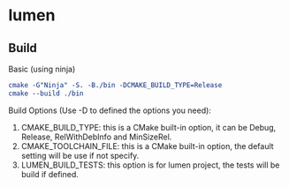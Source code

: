 # lumen

## Build

Basic (using ninja)
```cmake
cmake -G"Ninja" -S. -B./bin -DCMAKE_BUILD_TYPE=Release
cmake --build ./bin
```
Build Options (Use -D to defined the options you need):
1. CMAKE_BUILD_TYPE: this is a CMake built-in option, it can be Debug, Release, RelWithDebInfo and MinSizeRel.
2. CMAKE_TOOLCHAIN_FILE: this is a CMake built-in option, the default setting will be use if not specify.
3. LUMEN_BUILD_TESTS: this option is for lumen project, the tests will be build if defined.
